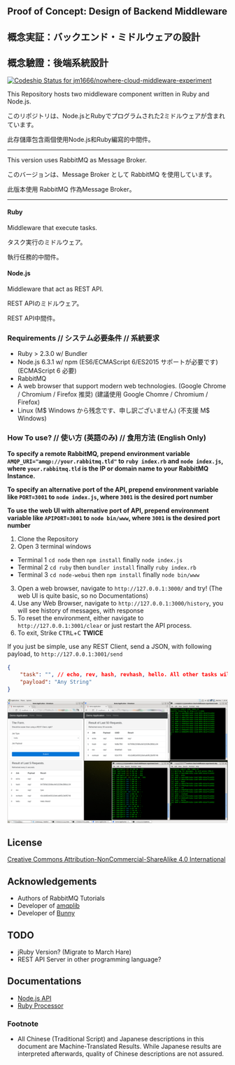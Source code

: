 ## Proof of Concept: Design of Backend Middleware
## 概念実証：バックエンド・ミドルウェアの設計
## 概念驗證：後端系統設計

[ ![Codeship Status for jm1666/nowhere-cloud-middleware-experiment](https://codeship.com/projects/74a8ecd0-8cbf-0134-aa3c-3ecc7e716f4a/status?branch=master)](https://codeship.com/projects/184819)

This Repository hosts two middleware component written in Ruby and Node.js.

このリポジトリは、Node.jsとRubyでプログラムされた2ミドルウェアが含まれています。

此存儲庫包含兩個使用Node.js和Ruby編寫的中間件。

---

This version uses RabbitMQ as Message Broker.

このバージョンは、Message Broker として RabbitMQ を使用しています。

此版本使用 RabbitMQ 作為Message Broker。

---

#### Ruby
Middleware that execute tasks.

タスク実行のミドルウェア。

執行任務的中間件。

#### Node.js
Middleware that act as REST API.

REST APIのミドルウェア。

REST API中間件。

### Requirements // システム必要条件 // 系統要求
* Ruby > 2.3.0 w/ Bundler
* Node.js 6.3.1 w/ npm (ES6/ECMAScript 6/ES2015 サポートが必要です) (ECMAScript 6 必要)
* RabbitMQ
* A web browser that support modern web technologies. (Google Chrome / Chromium / Firefox 推奨) (建議使用 Google Chomre / Chromium / Firefox)
* Linux (M$ Windows から残念です、申し訳ございません) (不支援 M$ Windows)

### How To use? // 使い方 (英語のみ) // 食用方法 (English Only)

__To specify a remote RabbitMQ, prepend environment variable `AMQP_URI="amqp://your.rabbitmq.tld"` to `ruby index.rb` and `node index.js`, where `your.rabbitmq.tld` is the IP or domain name to your RabbitMQ Instance.__

__To specify an alternative port of the API, prepend environment variable like `PORT=3001` to `node index.js`, where `3001` is the desired port number__

__To use the web UI with alternative port of API, prepend environment variable like `APIPORT=3001` to  `node bin/www`, where `3001` is the desired port number__

1. Clone the Repository
2. Open 3 terminal windows
 * Terminal 1 `cd node` then `npm install` finally `node index.js`
 * Terminal 2 `cd ruby` then `bundler install` finally `ruby index.rb`
 * Terminal 3 `cd node-webui` then `npm install` finally `node bin/www`
3. Open a web browser, navigate to `http://127.0.0.1:3000/` and try! (The web UI is quite basic, so no Documentations)
4. Use any Web Browser, navigate to `http://127.0.0.1:3000/history`, you will see history of messages, with response
5. To reset the environment, either navigate to `http://127.0.0.1:3001/clear` or just restart the API process.
6. To exit, Strike <kbd>CTRL</kbd>+<kbd>C</kbd> __TWICE__

If you just be simple, use any REST Client, send a JSON, with following payload, to `http://127.0.0.1:3001/send`

```json
{
    "task": "", // echo, rev, hash, revhash, hello. All other tasks will be dropped by the backend dyno.
    "payload": "Any String"
}
```

![Screenshot](shot.png?raw=true "Screenshot")

## License
[Creative Commons Attribution-NonCommercial-ShareAlike 4.0 International](https://creativecommons.org/licenses/by-nc-sa/4.0/)

## Acknowledgements
* Authors of RabbitMQ Tutorials
* Developer of [amqplib](https://github.com/squaremo/amqp.node)
* Developer of [Bunny](https://github.com/ruby-amqp/bunny)

## TODO
* jRuby Version? (Migrate to March Hare)
* REST API Server in other programming language?

## Documentations
* [Node.js API](node/README.md)
* [Ruby Processor](https://rawgit.com/jm1666/nowhere-cloud-middleware-experiment/master/ruby/doc/index.html)

### Footnote
* All Chinese (Traditional Script) and Japanese descriptions in this document are Machine-Translated Results.
While Japanese results are interpreted afterwards, quality of Chinese descriptions are not assured.
